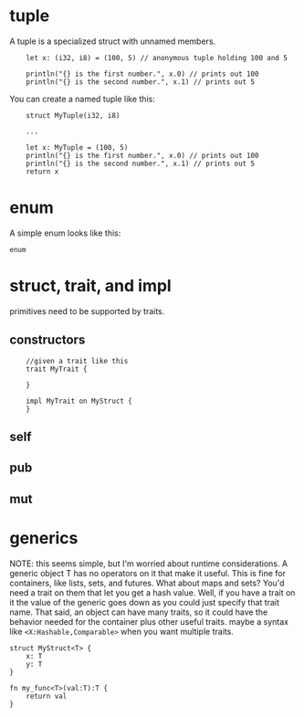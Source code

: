 # tuple

A tuple is a specialized struct with unnamed members.

```
    let x: (i32, i8) = (100, 5) // anonymous tuple holding 100 and 5
    
    println("{} is the first number.", x.0) // prints out 100
    println("{} is the second number.", x.1) // prints out 5
```

You can create a named tuple like this:

```
    struct MyTuple(i32, i8)
    
    ...
    
    let x: MyTuple = (100, 5)
    println("{} is the first number.", x.0) // prints out 100
    println("{} is the second number.", x.1) // prints out 5
    return x
```



# enum

A simple enum looks like this:
```
enum 
```

# struct, trait, and impl
primitives need to be supported by traits.

## constructors

```  
    //given a trait like this  
    trait MyTrait {
        
    }
    
    impl MyTrait on MyStruct {
    }
```

## self
## pub
## mut

# generics
NOTE: this seems simple, but I'm worried about runtime considerations. A generic object T has
no operators on it that make it useful. This is fine for containers, like lists, sets, and futures.
What about maps and sets? You'd need a trait on them that let you get a hash value. Well,
if you have a trait on it the value of the generic goes down as you could just specify that
trait name. That said, an object can have many traits, so it could have the behavior needed
for the container plus other useful traits. maybe a syntax like `<X:Hashable,Comparable>` when
you want multiple traits.

```
struct MyStruct<T> {
    x: T
    y: T
}
```

```
fn my_func<T>(val:T):T {
    return val
}
```
